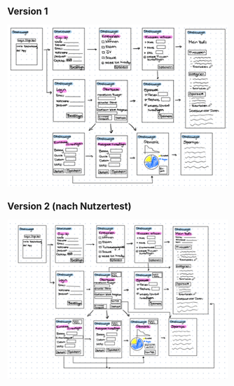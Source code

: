 ## Version 1

<img src="Fotos/Wireframe_V1.png" alt="Wireframe Version 1" width="600">

## Version 2 (nach Nutzertest)

<img src="Fotos/Wireframe_V2.png" alt="Wireframe Version 1" width="600">